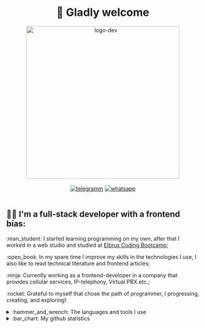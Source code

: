 <div align="center" >
  <h1>👋 Gladly welcome</h1>
  <img src="https://i.imgur.com/MvMxQ1a.gif" alt="logo-dev" width="400px"></img>
  <br />
  <br />
  <a href="https://t.me/kartemdev" target="_blank" rel="noreferrer"> <img src="https://img.shields.io/badge/Telegram-2CA5E0?style=for-the-badge&logo=telegram&logoColor=white" alt="telegramm"></img></a>
  <a href="https://api.whatsapp.com/send/?phone=79852701201&text&type=phone_number&app_absent=0" target="_blank" rel="noreferrer"> <img src="https://img.shields.io/badge/WhatsApp-25D366?style=for-the-badge&logo=whatsapp&logoColor=white" alt="whatsapp"></img></a>
</div>
<br />
<h2>👨‍💻 I'm a full-stack developer with a frontend bias:</h2>
<div>
  <p>:man_student: I started learning programming on my own, after that I worked in a web studio and studied at <a href="https://elbrusboot.camp/">Elbrus Coding Bootcamp</a>;</p>
  <p>:open_book: In my spare time I improve my skills in the technologies I use, I also like to read technical literature and frontend articles;</p>
  <p>:ninja: Currently working as a frontend-developer in a company that provides cellular services, IP-telephony, Virtual PBX etc.;</p>
  <p>:rocket: Grateful to myself that chose the path of programmer, I progressing, creating, and exploring!</p>
</div>
<details>
  <summary>:hammer_and_wrench: The languages and tools I use</summary>
  <h3>:memo: Languages:</h3>
  <img src="https://img.shields.io/badge/HTML5-E44F26?style=for-the-badge&logo=html5&logoColor=white"></img>
  <img src="https://img.shields.io/badge/JavaScript-424440?style=for-the-badge&logo=javascript&logoColor=F7DF1E"></img>
  <img src="https://img.shields.io/badge/TypeScript-007ACC?style=for-the-badge&logo=typescript&logoColor=white"></img>
  <h3>:full_moon_with_face: Frontend tools:</h3>
  <img src="https://img.shields.io/badge/React-20232A?style=for-the-badge&logo=react&logoColor=61DAFB"></img>
  <img src="https://img.shields.io/badge/Redux-593D88?style=for-the-badge&logo=redux&logoColor=white"></img>
  <img src="https://img.shields.io/badge/CSS3-1572B6?style=for-the-badge&logo=css3&logoColor=white"></img>
  <img src="https://img.shields.io/badge/Sass-CC6699?style=for-the-badge&logo=sass&logoColor=white"></img>
  <h3>:new_moon_with_face: Backend tools:</h3>
  <img src="https://img.shields.io/badge/Node.js-339943?style=for-the-badge&logo=nodedotjs&logoColor=white"></img>
  <img src="https://img.shields.io/badge/Express.js-000000?style=for-the-badge&logo=express&logoColor=white"></img>
  <img src="https://img.shields.io/badge/nestjs-%23E0234E.svg?style=for-the-badge&logo=nestjs&logoColor=white"></img>
  <img src="https://img.shields.io/badge/PostgreSQL-316192?style=for-the-badge&logo=postgresql&logoColor=white"></img>
  <h3>:gear: Other tools:</h3>
  <img src="https://img.shields.io/badge/Webpack-8DD6F9?style=for-the-badge&logo=Webpack&logoColor=white"></img>
  <img src="https://img.shields.io/badge/Babel-F9DC3E?style=for-the-badge&logo=babel&logoColor=white"></img>
  <img src="https://img.shields.io/badge/docker-%230db7ed.svg?style=for-the-badge&logo=docker&logoColor=white"></img>
  <img src="https://img.shields.io/badge/nginx-%23009639.svg?style=for-the-badge&logo=nginx&logoColor=white"></img>
  <img src="https://img.shields.io/badge/-jest-%23C21325?style=for-the-badge&logo=jest&logoColor=white"></img>
  <br />
  <img src="https://img.shields.io/badge/GIT-E44C30?style=for-the-badge&logo=git&logoColor=white"></img>
  <img src="https://img.shields.io/badge/Shell_Script-121011?style=for-the-badge&logo=gnu-bash&logoColor=white"></img>
  <img src="https://img.shields.io/badge/npm-CB3837?style=for-the-badge&logo=npm&logoColor=white"></img>
  <img src="https://img.shields.io/badge/Visual_Studio_Code-0078D4?style=for-the-badge&logo=visual%20studio%20code&logoColor=white"></img>
</details>
<details>
  <summary>:bar_chart: My github statistics</summary>
  <br />
  <img
    align="center" src="https://github-readme-stats.vercel.app/api/top-langs/?username=kartemdev&layout=compact&theme=material-palenight&hide_border=true"
    alt="most used langs"
  />
  <br />
  <img 
    align="center" src="https://github-readme-stats.vercel.app/api?username=kartemdev&show_icons=true&theme=material-palenight&hide_border=true&show=reviews"
    alt="github stats"
  />
  <br />
  <img src="https://streak-stats.demolab.com/?user=kartemdev&theme=material-palenight&hide_border=true" />
</details>
